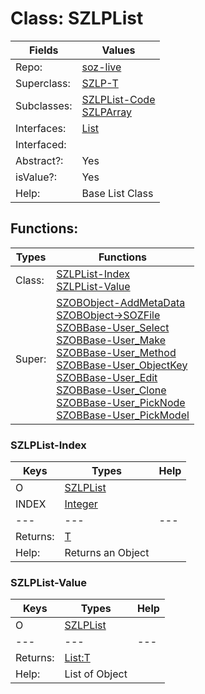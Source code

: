 
# Class:	SZLPList

| Fields | Values |
| --------- | --------- |
| Repo: | [soz-live](/repos/soz-live.html) |
| Superclass: | [SZLP-T](SZLP-T.html) |
| Subclasses: | [SZLPList-Code](SZLPList-Code.html) <br> [SZLPArray](SZLPArray.html) |
| Interfaces: | [List](List.html) |
| Interfaced: |  |
| Abstract?: | Yes |
| isValue?: | Yes |
| Help: | Base List Class |


## Functions:

| Types | Functions |
| --------- | --------- |
| Class: | [SZLPList-Index](#SZLPList-Index) <br> [SZLPList-Value](#SZLPList-Value) |
| Super: | [SZOBObject-AddMetaData](SZOBObject.html) <br> [SZOBObject->SOZFile](SZOBObject.html) <br> [SZOBBase-User_Select](SZOBBase.html) <br> [SZOBBase-User_Make](SZOBBase.html) <br> [SZOBBase-User_Method](SZOBBase.html) <br> [SZOBBase-User_ObjectKey](SZOBBase.html) <br> [SZOBBase-User_Edit](SZOBBase.html) <br> [SZOBBase-User_Clone](SZOBBase.html) <br> [SZOBBase-User_PickNode](SZOBBase.html) <br> [SZOBBase-User_PickModel](SZOBBase.html) |


### SZLPList-Index

| Keys | Types | Help |
| --------- | --------- | --------- |
| O | [SZLPList](SZLPList.html) |  |
| INDEX | [Integer](Integer.html) |  |
| --- | --- | --- |
| Returns: | [T](T.html) |
| Help: | Returns an Object |

### SZLPList-Value

| Keys | Types | Help |
| --------- | --------- | --------- |
| O | [SZLPList](SZLPList.html) |  |
| --- | --- | --- |
| Returns: | [List:T](T.html) |
| Help: | List of Object |

